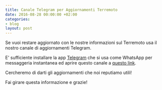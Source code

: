 ```yaml
---
title: Canale Telegram per Aggiornamenti Terremoto
date: 2016-08-28 00:00:00 +02:00
categories:
- blog
layout: post
---
```


Se vuoi restare aggiornato con le nostre informazioni sul Terremoto usa il nostro canale di aggiornamenti Telegram.

E' sufficiente installare la app [Telegram](https://telegram.org/) che si usa come WhatsApp per messaggeria instantanea ed aprire questo canale a [questo link](https://telegram.me/terremotocentroitalia).

Cercheremo di darti gli aggiornamenti che noi reputiamo utili!

Fai girare questa informazione e grazie!